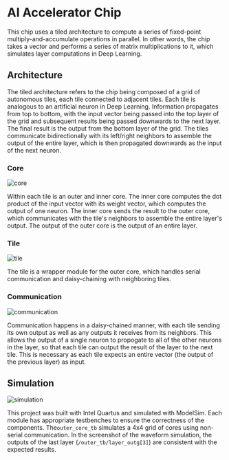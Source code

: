 # AI Accelerator Chip
This chip uses a tiled architecture to compute a series of fixed-point multiply-and-accumulate operations in parallel. In other words, the chip takes a vector and performs a series of matrix multiplications to it, which simulates layer computations in Deep Learning.

## Architecture
The tiled architecture refers to the chip being composed of a grid of autonomous tiles, each tile connected to adjacent tiles. Each tile is analogous to an artificial neuron in Deep Learning. Information propagates from top to bottom, with the input vector being passed into the top layer of the grid and subsequent results being passed downwards to the next layer. The final result is the output from the bottom layer of the grid. The tiles communicate bidirectionally with its left/right neighbors to assemble the output of the entire layer, which is then propagated downwards as the input of the next neuron.

### Core
![core](https://github.com/user-attachments/assets/7b95760c-ad53-4149-a95a-9523511c9951)

Within each tile is an outer and inner core. The inner core computes the dot product of the input vector with its weight vector, which computes the output of one neuron. The inner core sends the result to the outer core, which communicates with the tile's neighbors to assemble the entire layer's output. The output of the outer core is the output of an entire layer.

### Tile
![tile](https://github.com/user-attachments/assets/f79e64b1-447e-4610-b977-9152285abb6a)

The tile is a wrapper module for the outer core, which handles serial communication and daisy-chaining with neighboring tiles.

### Communication
![communication](https://github.com/user-attachments/assets/e84fdda9-44a4-4e8d-815a-24957a629c1b)

Communication happens in a daisy-chained manner, with each tile sending its own output as well as any outputs it receives from its neighbors. This allows the output of a single neuron to propogate to all of the other neurons in the layer, so that each tile can output the result of the layer to the next tile. This is necessary as each tile expects an entire vector (the output of the previous layer) as input.

## Simulation
![simulation](https://github.com/user-attachments/assets/777a461a-29c3-47b6-b213-9c8971cac383)

This project was built with Intel Quartus and simulated with ModelSim. Each module has appropriate testbenches to ensure the correctness of the components. The`outer_core_tb` simulates a 4x4 grid of cores using non-serial communication. In the screenshot of the waveform simulation, the outputs of the last layer (`/outer_tb/layer_outg[3]`) are consistent with the expected results.
